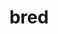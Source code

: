 ---
category: 4-letters
denotation: null
name: bred
reference_link: https://www.etymonline.com/word/bred
root_language: null
root_name: null
title: bred
type: free
word_sums:
- respelling: bred
  sum: 'Bred + '
---